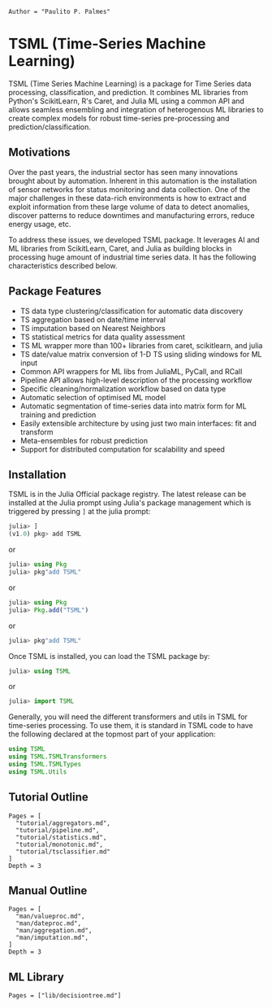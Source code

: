 ```@meta
Author = "Paulito P. Palmes"
```

# TSML (Time-Series Machine Learning)

TSML (Time Series Machine Learning) is a package 
for Time Series data processing, classification,
and prediction. It combines ML libraries from Python's 
ScikitLearn, R's Caret, and Julia ML using a common API 
and allows seamless ensembling and integration of 
heterogenous ML libraries to create complex models 
for robust time-series pre-processing and prediction/classification.

## Motivations 
Over the past years, the industrial sector has seen 
many innovations brought about by automation. 
Inherent in this automation is the installation of 
sensor networks for status monitoring and data collection. 
One of the major challenges in these data-rich 
environments is how to extract and exploit 
information from these large volume of data to 
detect anomalies, discover patterns to reduce 
downtimes and manufacturing errors, reduce energy usage, etc.

To address these issues, we developed TSML package. 
It leverages AI and ML libraries from ScikitLearn, Caret, 
and Julia as building blocks in processing huge amount of 
industrial time series data. It has the following characteristics 
described below.

## Package Features

- TS data type clustering/classification for automatic data discovery
- TS aggregation based on date/time interval
- TS imputation based on Nearest Neighbors
- TS statistical metrics for data quality assessment
- TS ML wrapper more than 100+ libraries from caret, scikitlearn, and julia
- TS date/value matrix conversion of 1-D TS using sliding windows for ML input
- Common API wrappers for ML libs from JuliaML, PyCall, and RCall
- Pipeline API allows high-level description of the processing workflow
- Specific cleaning/normalization workflow based on data type
- Automatic selection of optimised ML model
- Automatic segmentation of time-series data into matrix form for ML training and  prediction
- Easily extensible architecture by using just two main interfaces: fit and transform
- Meta-ensembles for robust prediction
- Support for distributed computation for scalability and speed


## Installation

TSML is in the Julia Official package registry. 
The latest release can be installed at the Julia 
prompt using Julia's package management which is triggered
by pressing `]` at the julia prompt:
```julia
julia> ]
(v1.0) pkg> add TSML
```

or

```julia
julia> using Pkg
julia> pkg"add TSML"
```

or

```julia
julia> using Pkg
julia> Pkg.add("TSML")
```

or 

```julia
julia> pkg"add TSML"
```
Once TSML is installed, you can load the TSML package by:

```julia
julia> using TSML
```

or 

```julia
julia> import TSML
```
Generally, you will need the different transformers and utils in TSML for
time-series processing. To use them, it is standard in TSML code to have the
following declared at the topmost part of your application:

```julia
using TSML 
using TSML.TSMLTransformers
using TSML.TSMLTypes
using TSML.Utils
```

## Tutorial Outline
```@contents
Pages = [
  "tutorial/aggregators.md",
  "tutorial/pipeline.md",
  "tutorial/statistics.md",
  "tutorial/monotonic.md",
  "tutorial/tsclassifier.md"
]
Depth = 3
```


## Manual Outline
```@contents
Pages = [
  "man/valueproc.md",
  "man/dateproc.md",
  "man/aggregation.md",
  "man/imputation.md",
]
Depth = 3
```

## ML Library
```@contents
Pages = ["lib/decisiontree.md"]
```

```@index
```
